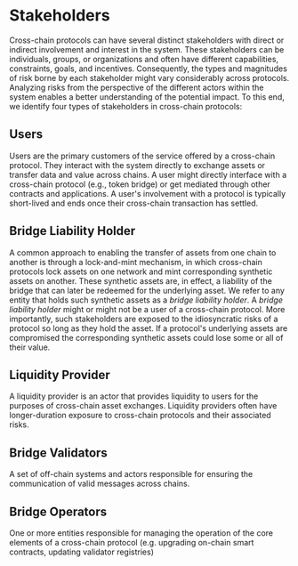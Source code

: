 # Stakeholders
Cross-chain protocols can have several distinct stakeholders with direct or indirect involvement and interest in the system. These stakeholders can be individuals, groups, or organizations and often have different capabilities, constraints, goals, and incentives. Consequently, the types and magnitudes of risk borne by each stakeholder might vary considerably across protocols. Analyzing risks from the perspective of the different actors within the system enables a better understanding of the potential impact. To this end, we identify four types of stakeholders in cross-chain protocols:

## Users
Users are the primary customers of the service offered by a cross-chain protocol. They interact with the system directly to exchange assets or transfer data and value across chains. A user might directly interface with a cross-chain protocol (e.g., token bridge) or get mediated through other contracts and applications. A user's involvement with a protocol is typically short-lived and ends once their cross-chain transaction has settled.

## Bridge Liability Holder
A common approach to enabling the transfer of assets from one chain to another is through a lock-and-mint mechanism, in which cross-chain protocols lock assets on one network and mint corresponding synthetic assets on another. These synthetic assets are, in effect, a liability of the bridge that can later be redeemed for the underlying asset. We refer to any entity that holds such synthetic assets as a _bridge liability holder_. A _bridge liability holder_ might or might not be a user of a cross-chain protocol. More importantly, such stakeholders are exposed to the idiosyncratic risks of a protocol so long as they hold the asset. If a protocol's underlying assets are compromised the corresponding synthetic assets could lose some or all of their value. 

## Liquidity Provider
A liquidity provider is an actor that provides liquidity to users for the purposes of cross-chain asset exchanges. Liquidity providers often have longer-duration exposure to cross-chain protocols and their associated risks.

## Bridge Validators
A set of off-chain systems and actors responsible for ensuring the communication of valid messages across chains.

## Bridge Operators
One or more entities responsible for managing the operation of the core elements of a cross-chain protocol (e.g. upgrading on-chain smart contracts, updating validator registries)
